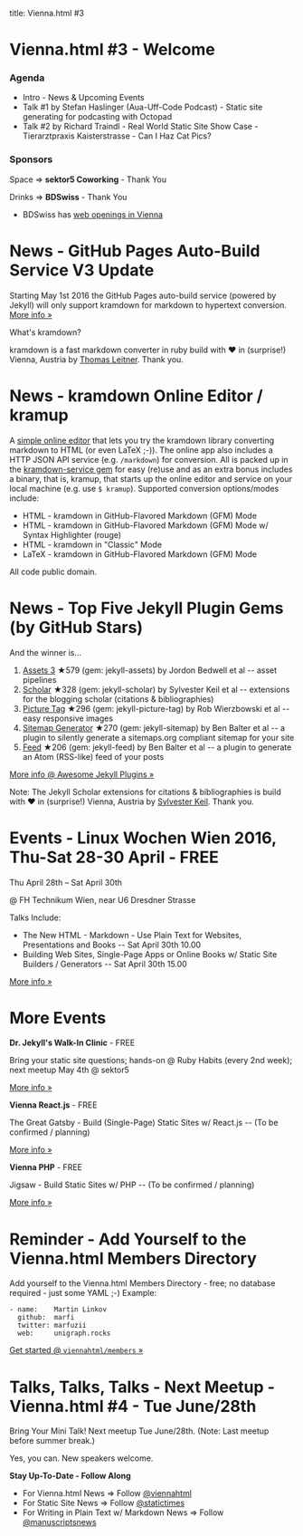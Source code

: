 title: Vienna.html #3



# Vienna.html #3 - Welcome

### Agenda

- Intro - News & Upcoming Events
- Talk #1 by Stefan Haslinger (Aua-Uff-Code Podcast) - Static site generating for podcasting with Octopad  
- Talk #2 by Richard Traindl - Real World Static Site Show Case - Tierarztpraxis Kaisterstrasse - Can I Haz Cat Pics?

### Sponsors

Space => **sektor5 Coworking** - Thank You

Drinks => **BDSwiss** - Thank You

- BDSwiss has [web openings in Vienna](http://careers.bdswiss.com)




# News - GitHub Pages Auto-Build Service V3 Update

Starting May 1st 2016 the GitHub Pages auto-build service
(powered by Jekyll) will only support kramdown for markdown to hypertext conversion.
[More info »](https://github.com/blog/2100-github-pages-now-faster-and-simpler-with-jekyll-3-0)

What's kramdown?

kramdown is a fast markdown converter in ruby build with ♥ in (surprise!)
Vienna, Austria by [Thomas Leitner](https://github.com/gettalong). Thank you.


# News - kramdown Online Editor / kramup

A [simple online editor](http://trykramdown.herokuapp.com) that lets you try the kramdown library
converting markdown to HTML (or even LaTeX ;-)).
The online app also includes a HTTP JSON API service (e.g. `/markdown`) for conversion.
All is packed up in the [kramdown-service gem](https://github.com/writekit/kramdown-service)
for easy (re)use and as an extra bonus includes a binary, that is, kramup,
that starts up the online editor and service on your local machine
(e.g. use `$ kramup`). Supported conversion options/modes include:

 - HTML  - kramdown in GitHub-Flavored Markdown (GFM) Mode
 - HTML  - kramdown in GitHub-Flavored Markdown (GFM) Mode w/ Syntax Highlighter (rouge)
 - HTML  - kramdown in "Classic" Mode
 - LaTeX - kramdown in GitHub-Flavored Markdown (GFM) Mode

All code public domain.


# News - Top Five Jekyll Plugin Gems (by GitHub Stars)

And the winner is...

1. [Assets 3](https://github.com/jekyll/jekyll-assets) ★579 (gem: jekyll-assets) by Jordon Bedwell et al -- asset pipelines
2. [Scholar](https://github.com/inukshuk/jekyll-scholar) ★328 (gem: jekyll-scholar) by Sylvester Keil et al -- extensions for the blogging scholar (citations & bibliographies)   
3. [Picture Tag](https://github.com/robwierzbowski/jekyll-picture-tag) ★296 (gem: jekyll-picture-tag) by Rob Wierzbowski et al -- easy responsive images   
4. [Sitemap Generator](https://github.com/jekyll/jekyll-sitemap) ★270 (gem: jekyll-sitemap) by Ben Balter et al -- a plugin to silently generate a sitemaps.org compliant sitemap for your site   
5. [Feed](https://github.com/jekyll/jekyll-feed) ★206 (gem: jekyll-feed) by Ben Balter et al -- a plugin to generate an Atom (RSS-like) feed of your posts

[More info @ Awesome Jekyll Plugins »](https://github.com/planetjekyll/awesome-jekyll-plugins)

Note: The Jekyll Scholar extensions for citations & bibliographies is
build with ♥ in (surprise!) Vienna, Austria by [Sylvester Keil](https://github.com/inukshuk). Thank you.



# Events - Linux Wochen Wien 2016, Thu-Sat 28-30 April - FREE

Thu April 28th – Sat April 30th

@ FH Technikum Wien, near U6 Dresdner Strasse

Talks Include:

- The New HTML - Markdown - Use Plain Text  for Websites, Presentations and Books -- Sat April 30th 10.00
- Building Web Sites, Single-Page Apps or Online Books w/ Static Site Builders / Generators -- Sat April 30th 15.00

[More info »](http://www.linuxwochen.at/Wien)



# More Events

**Dr. Jekyll's Walk-In Clinic** - FREE

Bring your static site questions;
hands-on @ Ruby Habits (every 2nd week); next meetup May 4th @ sektor5

[More info »](https://twitter.com/rubyhabits)

**Vienna React.js** - FREE

The Great Gatsby - Build (Single-Page) Static Sites w/ React.js -- (To be confirmed / planning)

[More info »](http://meetup.com/Vienna-ReactJS-Meetup)

**Vienna PHP** - FREE

Jigsaw - Build Static Sites w/ PHP -- (To be confirmed / planning)

[More info »](http://meetup.com/viennaphp)



# Reminder -  Add Yourself to the Vienna.html Members Directory

Add yourself to the Vienna.html Members Directory - free; no database required -
just some YAML ;-) Example:

    - name:    Martin Linkov
      github:  marfi
      twitter: marfuzii
      web:     unigraph.rocks

[Get started @ `viennahtml/members` »](https://github.com/viennahtml/members)



# Talks, Talks, Talks - Next Meetup - Vienna.html #4 - Tue June/28th

Bring Your Mini Talk! Next meetup Tue June/28th. (Note: Last meetup before summer break.)

Yes, you can. New speakers welcome.

**Stay Up-To-Date - Follow Along**

- For Vienna.html News => Follow [@viennahtml](https://twitter.com/viennahtml)
- For Static Site News => Follow [@statictimes](https://twitter.com/statictimes)
- For Writing in Plain Text w/ Markdown News => Follow [@manuscriptsnews](https://twitter.com/manuscriptsnews)
